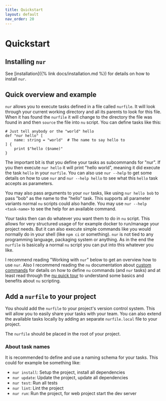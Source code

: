 ```yaml
---
title: Quickstart
layout: default
nav_order: 20
---
```


# Quickstart

## Installing `nur`

See [installation]({% link docs/installation.md %}) for details on how to install `nur`.

## Quick overview and example

`nur` allows you to execute tasks defined in a file called `nurfile`. It will look through your
current working directory and all its parents to look for this file. When it has found the `nurfile`
it will change to the directory the file was found in and then `source` the file into `nu` script.
You can define tasks like this:

```nu-script
# Just tell anybody or the "world" hello
def "nur hello" [
    name: string = "world"  # The name to say hello to
] {
    print $"hello ($name)"
}
```

The important bit is that you define your tasks as subcommands for "nur". If you then execute
`nur hello` it will print "hello world", meaning it did execute the task `hello` in your `nurfile`.
You can also use `nur --help` to get some details on how to use `nur` and `nur --help hello` to
see what this `hello` task accepts as parameters.

You may also pass arguments to your `nur` tasks, like using `nur hello bob` to pass "bob"
as the name to the "hello" task. This supports all parameter variants normal `nu` scripts could also
handle. You may use `nur --help <task-name>` to see the help for an available command.

Your tasks then can do whatever you want them to do in `nu` script. This allows for very structured
usage of for example docker to run/manage your project needs. But it can also execute simple commands
like you would normally do in your shell (like `npm ci` or something). `nur` is not tied to any
programming language, packaging system or anything. As in the end the `nurfile` is basically a
normal `nu` script you can put into this whatever you like.

I recommend reading "Working with `nur`" below to get an overview how to use `nur`. Also I
recommend reading the `nu` documentation about  [custom commands](https://www.nushell.sh/book/custom_commands.html) for details on how to
define `nu` commands (and `nur` tasks) and at least read through the [nu quick tour](https://www.nushell.sh/book/quick_tour.html)
to understand some basics and benefits about `nu` scripting.

## Add a `nurfile` to your project

You should add the `nurfile` to your project's version control system. This will allow you to
easily share your tasks with your team. You can also extend the available tasks locally by
adding an separate `nurfile.local` file to your project.

The `nurfile` should be placed in the root of your project.

### About task names

It is recommended to define and use a naming schema for your tasks. This could for example be 
something like:
 
* `nur install`: Setup the project, install all dependencies
* `nur update`: Update the project, update all dependencies
* `nur test`: Run all tests
* `nur lint`: Lint the project
* `nur run`: Run the project, for web project start the dev server
